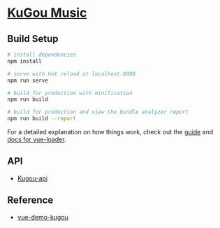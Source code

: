 # [KuGou Music](https://xianshenglu.github.io/vue/demo/kugou/dist/index.html)

<!-- Function added: -->

<!-- 1.  Set scroll when number of items is too much
2.  Fit fore mobile using flex -->

## Build Setup

```bash
# install dependencies
npm install

# serve with hot reload at localhost:8080
npm run serve

# build for production with minification
npm run build

# build for production and view the bundle analyzer report
npm run build --report
```

For a detailed explanation on how things work, check out the [guide](http://vuejs-templates.github.io/webpack/) and [docs for vue-loader](http://vuejs.github.io/vue-loader).

## API

- [Kugou-api](https://github.com/ecitlm/Kugou-api)

## Reference

- [vue-demo-kugou](https://github.com/lavyun/vue-demo-kugou)
